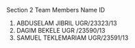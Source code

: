 Section 2
Team Members
Name	ID
1.	ABDUSELAM JIBRIL	UGR/23323/13
2.	DAGIM BEKELE	UGR /23590/13
3.	SAMUEL TEKLEMARIAM	UGR/23591/13
